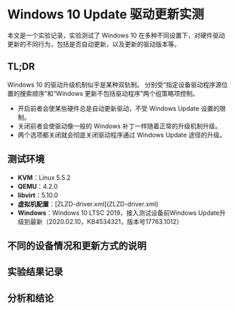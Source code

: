 # Windows 10 Update 驱动更新实测

本文是一个实验记录，实验测试了 Windows 10 在多种不同设置下，对硬件驱动更新的不同行为，包括是否自动更新，以及更新的驱动版本等。

## TL;DR

Windows 10 的驱动升级机制似乎是某种双轨制。 分别受“指定设备驱动程序源位置的搜索顺序”和“Windows 更新不包括驱动程序”两个组策略项控制。

* 开启前者会使某些硬件总是自动更新驱动，不受 Windows Update 设置的限制。  
* 关闭前者会使驱动像一般的 Windows 补丁一样随着正常的升级机制升级。  
* 两个选项都关闭就会彻底关闭驱动程序通过 Windows Update 途径的升级。

## 测试环境

* **KVM**：Linux 5.5.2
* **QEMU**：4.2.0
* **libvirt**：5.10.0
* **虚拟机配置**：\[ZLZD-driver.xml\]\(ZLZD-driver.xml\)
* **Windows**：Windows 10 LTSC 2019，接入测试设备前Windows Update升级到最新（2020.02.10，KB4534321，版本号17763.1012）

## 不同的设备情况和更新方式的说明

## 实验结果记录

## 分析和结论

